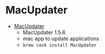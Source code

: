 # MacUpdater
- [MacUpdater](https://www.corecode.io/macupdater/index.html)
  -  MacUpdater 1.5.6
  - mac app to update applications
  - `brew cask install MacUpdater`
